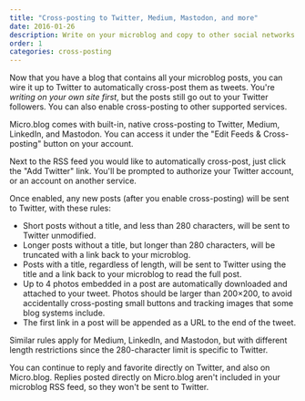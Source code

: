 ```yaml
---
title: "Cross-posting to Twitter, Medium, Mastodon, and more"
date: 2016-01-26
description: Write on your microblog and copy to other social networks.
order: 1
categories: cross-posting
---
```

Now that you have a blog that contains all your microblog posts, you can wire it up to Twitter to automatically cross-post them as tweets. You're _writing on your own site first_, but the posts still go out to your Twitter followers. You can also enable cross-posting to other supported services.

Micro.blog comes with built-in, native cross-posting to Twitter, Medium, LinkedIn, and Mastodon. You can access it under the "Edit Feeds & Cross-posting" button on your account.

Next to the RSS feed you would like to automatically cross-post, just click the "Add Twitter" link. You'll be prompted to authorize your Twitter account, or an account on another service.

Once enabled, any new posts (after you enable cross-posting) will be sent to Twitter, with these rules:

* Short posts without a title, and less than 280 characters, will be sent to Twitter unmodified.
* Longer posts without a title, but longer than 280 characters, will be truncated with a link back to your microblog.
* Posts with a title, regardless of length, will be sent to Twitter using the title and a link back to your microblog to read the full post.
* Up to 4 photos embedded in a post are automatically downloaded and attached to your tweet. Photos should be larger than 200×200, to avoid accidentally cross-posting small buttons and tracking images that some blog systems include.
* The first link in a post will be appended as a URL to the end of the tweet.

Similar rules apply for Medium, LinkedIn, and Mastodon, but with different length restrictions since the 280-character limit is specific to Twitter.

You can continue to reply and favorite directly on Twitter, and also on Micro.blog. Replies posted directly on Micro.blog aren't included in your microblog RSS feed, so they won't be sent to Twitter.
